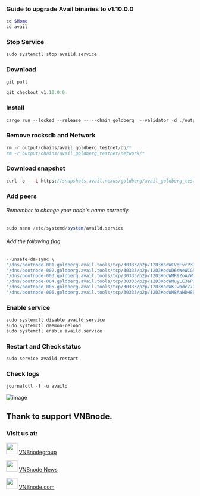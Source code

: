 ### Guide to upgrade Avail binaries to v1.10.0.0
```php
cd $Home
cd avail
```
### Stop Service
```php
sudo systemctl stop availd.service
```
### Download
```php
git pull
```
```php
git checkout v1.10.0.0
```
### Install
```php
cargo run --locked --release -- --chain goldberg  --validator -d ./output
```
### Remove rocksdb and Network
```php
rm -r output/chains/avail_goldberg_testnet/db/*
rm -r output/chains/avail_goldberg_testnet/network/*
```
### Download snapshot
```php
curl -o - -L https://snapshots.avail.nexus/goldberg/avail_goldberg_testnet_snapshot_jan_31.tar.gz | tar -xz -C output/chains/avail_goldberg_testnet/
```
### Add peers
###### Remember to change your node's name correctly.
```php
sudo nano /etc/systemd/system/availd.service
```
###### Add the following flag
```php
--unsafe-da-sync \
"/dns/bootnode-001.goldberg.avail.tools/tcp/30333/p2p/12D3KooWCVqFvrP3UJ1S338Gb8SHvEQ1xpENLb45Dbynk4hu1XGN" \
"/dns/bootnode-002.goldberg.avail.tools/tcp/30333/p2p/12D3KooWD6sWeWCG5Z1qhejhkPk9Rob5h75wYmPB6MUoPo7br58m" \
"/dns/bootnode-003.goldberg.avail.tools/tcp/30333/p2p/12D3KooWMR9ZoAVWJv6ahraVzUCfacNbFKk7ABoWxVL3fJ3XXGDw" \
"/dns/bootnode-004.goldberg.avail.tools/tcp/30333/p2p/12D3KooWMuyLE3aPQ82HTWuPUCjiP764ebQrZvGUzxrYGuXWZJZV" \
"/dns/bootnode-005.goldberg.avail.tools/tcp/30333/p2p/12D3KooWKJwbdcZ7QWcPLHy3EJ1UiffaLGnNBMffeK8AqRVWBZA1" \
"/dns/bootnode-006.goldberg.avail.tools/tcp/30333/p2p/12D3KooWM8AaHDH8SJvg6bq4CGQyHvW2LH7DCHbdv633dsrti7i5" \
```
### Enable service
```php
sudo systemctl disable availd.service 
sudo systemctl daemon-reload
sudo systemctl enable availd.service 
```
### Restart and Check status
```php
sudo service availd restart
```
### Check logs
```php
journalctl -f -u availd
```
![image](https://github.com/vnbnode/VNBnode-Guides/assets/128967122/9760b907-3c83-44c1-ae70-f1f5baf3c203)


## Thank to support VNBnode.
### Visit us at:

<img src="https://user-images.githubusercontent.com/50621007/183283867-56b4d69f-bc6e-4939-b00a-72aa019d1aea.png" width="30"/> <a href="https://t.me/VNBnodegroup" target="_blank">VNBnodegroup</a>

<img src="https://user-images.githubusercontent.com/50621007/183283867-56b4d69f-bc6e-4939-b00a-72aa019d1aea.png" width="30"/> <a href="https://t.me/Vnbnode" target="_blank">VNBnode News</a>

<img src="https://github.com/vnbnode/binaries/blob/main/Logo/VNBnode.jpg" width="30"/> <a href="https://VNBnode.com" target="_blank">VNBnode.com</a>
